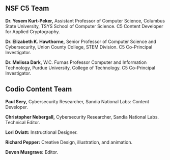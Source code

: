 ## NSF C5 Team
  
 
  
 **Dr. Yesem Kurt-Peker,** Assistant Professor of Computer Science, Columbus State University, TSYS School of Computer Science. C5 Content Developer for Applied Cryptography.
 
 **Dr. Elizabeth K. Hawthorne,** Senior Professor of Computer Science and Cybersecurity, Union County College, STEM Division. C5 Co-Principal Investigator.
  
  **Dr. Melissa Dark,** W.C. Furnas Professor Computer and Information Technology, Purdue University, College of Technology. C5 Co-Principal Investigator.
  
 
  
  ## Codio Content Team
  
  **Paul Sery,** Cybersecurity Researcher, Sandia National Labs: Content Developer.
  
  **Christopher Nebergall,** Cybersecurity Researcher, Sandia National Labs. Technical Editor. 
  
  **Lori Oviatt:** Instructional Designer.
  
  **Richard Pepper:** Creative Design, illustration, and animation.
  
  **Devon Musgrave:** Editor.